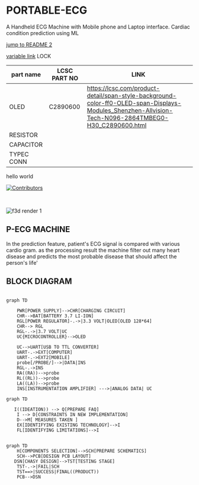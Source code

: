 # PORTABLE-ECG
A Handheld ECG Machine with Mobile phone and Laptop interface. Cardiac condition prediction using ML

[jump to README 2](src/README.md)


[variable link][var link]
LOCK

[var link]: https://GOOGLE.COM 

|part name|LCSC PART NO|LINK|
|-----|-----|----|
|OLED| 	C2890600|https://lcsc.com/product-detail/span-style-background-color-ff0-OLED-span-Displays-Modules_Shenzhen-Allvision-Tech-N096-2864TMBEG0-H30_C2890600.html|
|RESISTOR|
|CAPACITOR|
|TYPEC CONN|
hello world
<br>

[![Contributors][Contributors-shield]][Contributors-url]

<br>

![f3d render 1](https://drive.google.com/uc?id=149vw4zegmcoNbQL5KWwcFqe9mdXNZAx) 

## P-ECG MACHINE

In the prediction feature, patient's ECG signal is compared with various cardio gram.
as the processing result the machine filter out many heart disease and predicts the most probable disease that should affect the person's life'


## BLOCK DIAGRAM
~~~mermaid

graph TD
 
    PWR[POWER SUPPLY]-->CHR[CHARGING CIRCUIT]
    CHR-->BAT[BATTERY 3.7 LI-ION]
    RGL[POWER REGULATOR]-.->|3.3 VOLT|OLED[OLED 128*64]
    CHR--> RGL
    RGL-.->|3.7 VOLT|UC 
    UC{MICROCONTROLLER}-->OLED
   
    UC-->UART[USB TO TTL CONVERTER]
    UART-.->EXT[COMPUTER]
    UART-.->EXT2[MOBILE]
    probe[/PROBE/]-->|DATA|INS
    RGL-.->INS
    RA((RA))-->probe
    RL((RL))-->probe
    LA((LA))-->probe
    INS[INSTRUMENTATION AMPLIFIER] --->|ANALOG DATA| UC
~~~

~~~mermaid
graph TD 

   I((IDEATION)) --> Q[PREPARE FAQ] 
    I --> D[CONSTRAINTS IN NEW IMPLEMENTATION]
    D-->M[ MEASURES TAKEN ]
    EX[IDENTIFYING EXISTING TECHNOLOGY]-->I
    FL[IDENTIFYING LIMITATIONS]-->I
    
~~~
~~~mermaid
graph TD
    H[COMPONENTS SELECTION]-->SCH[PREPARE SCHEMATICS]
    SCH-->PCB[DESIGN PCB LAYOUT]
   DSN[CHASY DESIGN]-->TST[TESTING STAGE]
    TST-.->|FAIL|SCH
    TST==>|SUCCESS|FINAL((PRODUCT))
    PCB-->DSN

~~~
[contributors-shield]: https://img.shields.io/github/contributors/Arun-jyothish/PORTABLE-ECG.svg?style=for-the-badge
[Contributors-url]:https://github.com/Arun-jyothish/PORTABLE-ECG/network/members



~~~mermaid



~~~
